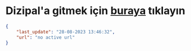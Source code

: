# Dizipal'a gitmek için [buraya](None) tıklayın
        
```json
{
    "last_update": "28-08-2023 13:46:32",
    "url": "no active url"
}
```